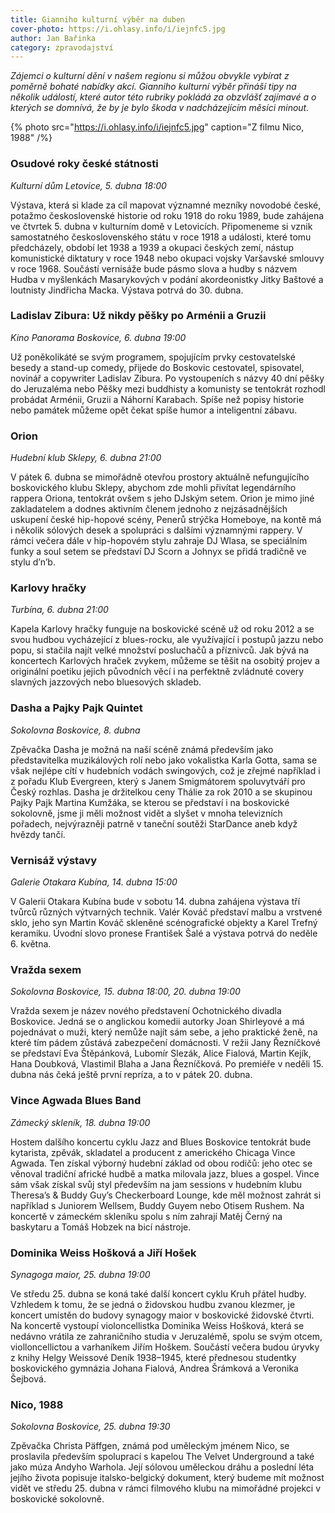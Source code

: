 ```yaml
---
title: Gianniho kulturní výběr na duben
cover-photo: https://i.ohlasy.info/i/iejnfc5.jpg
author: Jan Bařinka
category: zpravodajství
---
```


*Zájemci o kulturní dění v našem regionu si můžou obvykle vybírat z poměrně bohaté nabídky akcí. Gianniho kulturní výběr přináší tipy na několik událostí, které autor této rubriky pokládá za obzvlášť zajímavé a o kterých se domnívá, že by je bylo škoda v nadcházejícím měsíci minout.*

{% photo src="https://i.ohlasy.info/i/iejnfc5.jpg" caption="Z filmu Nico, 1988" /%}

### Osudové roky české státnosti

*Kulturní dům Letovice, 5. dubna 18:00*

Výstava, která si klade za cíl mapovat významné mezníky novodobé české, potažmo československé historie od roku 1918 do roku 1989, bude zahájena ve čtvrtek 5. dubna v kulturním domě v Letovicích. Připomeneme si vznik samostatného československého státu v roce 1918 a události, které tomu předcházely, období let 1938 a 1939 a okupaci českých zemí, nástup komunistické diktatury v roce 1948 nebo okupaci vojsky Varšavské smlouvy v roce 1968. Součástí vernisáže bude pásmo slova a hudby s názvem Hudba v myšlenkách Masarykových v podání akordeonistky Jitky Baštové a loutnisty Jindřicha Macka. Výstava potrvá do 30. dubna.

### Ladislav Zibura: Už nikdy pěšky po Arménii a Gruzii

*Kino Panorama Boskovice, 6. dubna 19:00*

Už poněkolikáté se svým programem, spojujícím prvky cestovatelské besedy a stand-up comedy, přijede do Boskovic cestovatel, spisovatel, novinář a copywriter Ladislav Zibura. Po vystoupeních s názvy 40 dní pěšky do Jeruzaléma nebo Pěšky mezi buddhisty a komunisty se tentokrát rozhodl probádat Arménii, Gruzii a Náhorní Karabach. Spíše než popisy historie nebo památek můžeme opět čekat spíše humor a inteligentní zábavu.

### Orion

*Hudební klub Sklepy, 6. dubna 21:00*

V pátek 6. dubna se mimořádně otevřou prostory aktuálně nefungujícího boskovického klubu Sklepy, abychom zde mohli přivítat legendárního rappera Oriona, tentokrát ovšem s jeho DJským setem. Orion je mimo jiné zakladatelem a dodnes aktivním členem jednoho z nejzásadnějších uskupení české hip-hopové scény, Penerů strýčka Homeboye, na kontě má i několik sólových desek a spolupráci s dalšími významnými rappery. V rámci večera dále v hip-hopovém stylu zahraje DJ Wlasa, se speciálním funky a soul setem se představí DJ Scorn a Johnyx se přidá tradičně ve stylu d’n’b.

### Karlovy hračky

*Turbína, 6. dubna 21:00*

Kapela Karlovy hračky funguje na boskovické scéně už od roku 2012 a se svou hudbou vycházející z blues-rocku, ale využívající i postupů jazzu nebo popu, si stačila najít velké množství posluchačů a příznivců. Jak bývá na koncertech Karlových hraček zvykem, můžeme se těšit na osobitý projev a originální poetiku jejich původních věcí i na perfektně zvládnuté covery slavných jazzových nebo bluesových skladeb.

### Dasha a Pajky Pajk Quintet

*Sokolovna Boskovice, 8. dubna*

Zpěvačka Dasha je možná na naší scéně známá především jako představitelka muzikálových rolí nebo jako vokalistka Karla Gotta, sama se však nejlépe cítí v hudebních vodách swingových, což je zřejmé například i z pořadu Klub Evergreen, který s Janem Smigmátorem spoluvytváří pro Český rozhlas. Dasha je držitelkou ceny Thálie za rok 2010 a se skupinou Pajky Pajk Martina Kumžáka, se kterou se představí i na boskovické sokolovně, jsme ji měli možnost vidět a slyšet v mnoha televizních pořadech, nejvýrazněji patrně v taneční soutěži StarDance aneb když hvězdy tančí.

### Vernisáž výstavy

*Galerie Otakara Kubína, 14. dubna 15:00*

V Galerii Otakara Kubína bude v sobotu 14. dubna zahájena výstava tří tvůrců různých výtvarných technik. Valér Kováč představí malbu a vrstvené sklo, jeho syn Martin Kováč skleněné scénografické objekty a Karel Trefný keramiku. Úvodní slovo pronese František Šalé a výstava potrvá do neděle 6. května.

### Vražda sexem

*Sokolovna Boskovice, 15. dubna 18:00, 20. dubna 19:00*

Vražda sexem je název nového představení Ochotnického divadla Boskovice. Jedná se o anglickou komedii autorky Joan Shirleyové a má pojednávat o muži, který nemůže najít sám sebe, a jeho praktické ženě, na které tím pádem zůstává zabezpečení domácnosti. V režii Jany Řezníčkové se představí Eva Štěpánková, Lubomír Slezák, Alice Fialová, Martin Kejík, Hana Doubková, Vlastimil Blaha a Jana Řezníčková. Po premiéře v neděli 15. dubna nás čeká ještě první repríza, a to v pátek 20. dubna.

### Vince Agwada Blues Band

*Zámecký skleník, 18. dubna 19:00*

Hostem dalšího koncertu cyklu Jazz and Blues Boskovice tentokrát bude kytarista, zpěvák, skladatel a producent z amerického Chicaga Vince Agwada. Ten získal výborný hudební základ od obou rodičů: jeho otec se věnoval tradiční africké hudbě a matka milovala jazz, blues a gospel. Vince sám však získal svůj styl především na jam sessions v hudebním klubu Theresa’s & Buddy Guy’s Checkerboard Lounge, kde měl možnost zahrát si například s Juniorem Wellsem, Buddy Guyem nebo Otisem Rushem. Na koncertě v zámeckém skleníku spolu s ním zahrají Matěj Černý na baskytaru a Tomáš Hobzek na bicí nástroje.

### Dominika Weiss Hošková a Jiří Hošek

*Synagoga maior, 25. dubna 19:00*

Ve středu 25. dubna se koná také další koncert cyklu Kruh přátel hudby. Vzhledem k tomu, že se jedná o židovskou hudbu zvanou klezmer, je koncert umístěn do budovy synagogy maior v boskovické židovské čtvrti. Na koncertě vystoupí violoncellistka Dominika Weiss Hošková, která se nedávno vrátila ze zahraničního studia v Jeruzalémě, spolu se svým otcem, violloncellictou a varhaníkem Jiřím Hoškem. Součástí večera budou úryvky z knihy Helgy Weissové Deník 1938–1945, které přednesou studentky boskovického gymnázia Johana Fialová, Andrea Šrámková a Veronika Šejbová.

### Nico, 1988

*Sokolovna Boskovice, 25. dubna 19:30*

Zpěvačka Christa Päffgen, známá pod uměleckým jménem Nico, se proslavila především spoluprací s kapelou The Velvet Underground a také jako múza Andyho Warhola. Její sólovou uměleckou dráhu a poslední léta jejího života popisuje italsko-belgický dokument, který budeme mít možnost vidět ve středu 25. dubna v rámci filmového klubu na mimořádné projekci v boskovické sokolovně.
